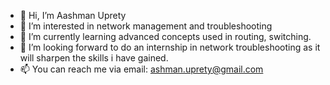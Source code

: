 - 👋 Hi, I’m Aashman Uprety
- 👀 I’m interested in network management and troubleshooting
- 🌱 I’m currently learning advanced concepts used in routing, switching.
- 💞️ I’m looking forward to do an internship in network troubleshooting as it will sharpen the skills i have gained.
- 📫 You can reach me via email: ashman.uprety@gmail.com

